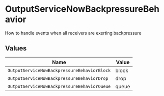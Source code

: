 # OutputServiceNowBackpressureBehavior

How to handle events when all receivers are exerting backpressure


## Values

| Name                                        | Value                                       |
| ------------------------------------------- | ------------------------------------------- |
| `OutputServiceNowBackpressureBehaviorBlock` | block                                       |
| `OutputServiceNowBackpressureBehaviorDrop`  | drop                                        |
| `OutputServiceNowBackpressureBehaviorQueue` | queue                                       |